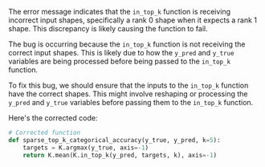 The error message indicates that the `in_top_k` function is receiving incorrect input shapes, specifically a rank 0 shape when it expects a rank 1 shape. This discrepancy is likely causing the function to fail.

The bug is occurring because the `in_top_k` function is not receiving the correct input shapes. This is likely due to how the `y_pred` and `y_true` variables are being processed before being passed to the `in_top_k` function.

To fix this bug, we should ensure that the inputs to the `in_top_k` function have the correct shapes. This might involve reshaping or processing the `y_pred` and `y_true` variables before passing them to the `in_top_k` function.

Here's the corrected code:

```python
# Corrected function
def sparse_top_k_categorical_accuracy(y_true, y_pred, k=5):
    targets = K.argmax(y_true, axis=-1)
    return K.mean(K.in_top_k(y_pred, targets, k), axis=-1)
```